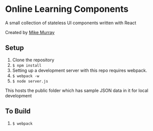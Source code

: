 # Online Learning Components
A small collection of stateless UI components written with React

Created by [Mike Murray](mailto:michaelbrazell@gmail.com)

## Setup
1. Clone the repository
2. `$ npm install`
3. Setting up a development server with this repo requires webpack.  
4. `$ webpack -w`
5. `$ node server.js`

This hosts the public folder which has sample JSON data in it for local development

## To Build
1. `$ webpack`


